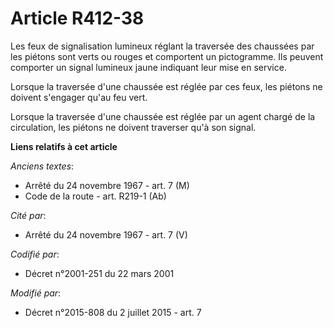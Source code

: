 # Article R412-38

Les feux de signalisation lumineux réglant la traversée des chaussées par les piétons sont verts ou rouges et comportent un
pictogramme. Ils peuvent comporter un signal lumineux jaune indiquant leur mise en service. 

Lorsque la traversée d'une chaussée est réglée par ces feux, les piétons ne doivent s'engager qu'au feu vert.

Lorsque la traversée d'une chaussée est réglée par un agent chargé de la circulation, les piétons ne doivent traverser qu'à
son signal.

**Liens relatifs à cet article**

_Anciens textes_:

  - Arrêté du 24 novembre 1967 - art. 7 (M)
  - Code de la route - art. R219-1 (Ab)

_Cité par_:

  - Arrêté du 24 novembre 1967 - art. 7 (V)

_Codifié par_:

  - Décret n°2001-251 du 22 mars 2001

_Modifié par_:

  - Décret n°2015-808 du 2 juillet 2015 - art. 7
